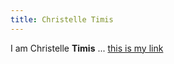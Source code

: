 ```yaml
---
title: Christelle Timis
---
```


I am Christelle **Timis** ... [this is my link](https://github.com/christelletimis)
